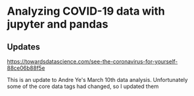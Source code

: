 # Analyzing COVID-19 data with jupyter and pandas

## Updates
https://towardsdatascience.com/see-the-coronavirus-for-yourself-88ce06b88f5e

This is an update to Andre Ye's March 10th data analysis. Unfortunately some of the core data tags had changed, so I updated them
